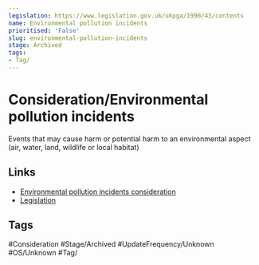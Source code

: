 ```yaml
---
legislation: https://www.legislation.gov.uk/ukpga/1990/43/contents
name: Environmental pollution incidents
prioritised: 'False'
slug: environmental-pollution-incidents
stage: Archived
tags:
- Tag/
---
```


# Consideration/Environmental pollution incidents

Events that may cause harm or potential harm to an environmental aspect (air, water, land, wildlife or local habitat)

## Links

* [Environmental pollution incidents consideration](https://design.planning.data.gov.uk/planning-consideration/environmental-pollution-incidents)
* [Legislation](https://www.legislation.gov.uk/ukpga/1990/43/contents)

## Tags

#Consideration #Stage/Archived #UpdateFrequency/Unknown #OS/Unknown #Tag/